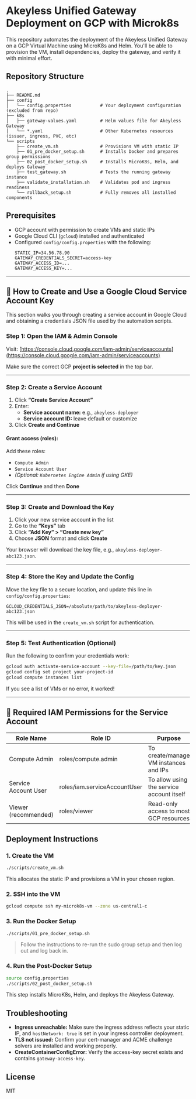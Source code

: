 # Akeyless Unified Gateway Deployment on GCP with Microk8s

This repository automates the deployment of the Akeyless Unified Gateway on a GCP Virtual Machine using MicroK8s and Helm. You'll be able to provision the VM, install dependencies, deploy the gateway, and verify it with minimal effort.

## Repository Structure

```
.
├── README.md
├── config
│   └── config.properties           # Your deployment configuration (excluded from repo)
├── k8s
│   ├── gateway-values.yaml         # Helm values file for Akeyless Gateway
│   └── *.yaml                      # Other Kubernetes resources (issuer, ingress, PVC, etc)
└── scripts
    ├── create_vm.sh                # Provisions VM with static IP
    ├── 01_pre_docker_setup.sh      # Installs Docker and prepares group permissions
    ├── 02_post_docker_setup.sh     # Installs MicroK8s, Helm, and deploys Gateway
    ├── test_gateway.sh             # Tests the running gateway instance
    ├── validate_installation.sh    # Validates pod and ingress readiness
    └── rollback_setup.sh           # Fully removes all installed components
```

## Prerequisites

- GCP account with permission to create VMs and static IPs
- Google Cloud CLI (`gcloud`) installed and authenticated
- Configured `config/config.properties` with the following:
  ```properties
  STATIC_IP=34.56.78.90
  GATEWAY_CREDENTIALS_SECRET=access-key
  GATEWAY_ACCESS_ID=...
  GATEWAY_ACCESS_KEY=...
  ```


---

## 🔐 How to Create and Use a Google Cloud Service Account Key

This section walks you through creating a service account in Google Cloud and obtaining a credentials JSON file used by the automation scripts.

### Step 1: Open the IAM & Admin Console

Visit: [https://console.cloud.google.com/iam-admin/serviceaccounts](https://console.cloud.google.com/iam-admin/serviceaccounts)

Make sure the correct GCP **project is selected** in the top bar.

---

### Step 2: Create a Service Account

1. Click **“Create Service Account”**
2. Enter:
   - **Service account name:** e.g., `akeyless-deployer`
   - **Service account ID:** leave default or customize
3. Click **Create and Continue**

#### Grant access (roles):

Add these roles:
- `Compute Admin`
- `Service Account User`
- *(Optional: `Kubernetes Engine Admin` if using GKE)*

Click **Continue** and then **Done**

---

### Step 3: Create and Download the Key

1. Click your new service account in the list
2. Go to the **“Keys”** tab
3. Click **“Add Key” > “Create new key”**
4. Choose **JSON** format and click **Create**

Your browser will download the key file, e.g., `akeyless-deployer-abc123.json`.

---

### Step 4: Store the Key and Update the Config

Move the key file to a secure location, and update this line in `config/config.properties`:

```properties
GCLOUD_CREDENTIALS_JSON=/absolute/path/to/akeyless-deployer-abc123.json
```

This will be used in the `create_vm.sh` script for authentication.

---

### Step 5: Test Authentication (Optional)

Run the following to confirm your credentials work:

```bash
gcloud auth activate-service-account --key-file=/path/to/key.json
gcloud config set project your-project-id
gcloud compute instances list
```

If you see a list of VMs or no error, it worked!

---

## 🔐 Required IAM Permissions for the Service Account

| Role Name            | Role ID                      | Purpose                                       |
|----------------------|------------------------------|-----------------------------------------------|
| Compute Admin        | roles/compute.admin          | To create/manage VM instances and IPs         |
| Service Account User | roles/iam.serviceAccountUser | To allow using the service account itself     |
| Viewer (recommended) | roles/viewer                 | Read-only access to most GCP resources        |

## Deployment Instructions

### 1. Create the VM

```bash
./scripts/create_vm.sh
```

This allocates the static IP and provisions a VM in your chosen region.

### 2. SSH into the VM

```bash
gcloud compute ssh my-microk8s-vm --zone us-central1-c
```

### 3. Run the Docker Setup

```bash
./scripts/01_pre_docker_setup.sh
```

> Follow the instructions to re-run the sudo group setup and then log out and log back in.

### 4. Run the Post-Docker Setup

```bash
source config.properties
./scripts/02_post_docker_setup.sh
```

This step installs MicroK8s, Helm, and deploys the Akeyless Gateway.

## Troubleshooting

- **Ingress unreachable:** Make sure the ingress address reflects your static IP, and `hostNetwork: true` is set in your ingress controller deployment.
- **TLS not issued:** Confirm your cert-manager and ACME challenge solvers are installed and working properly.
- **CreateContainerConfigError:** Verify the access-key secret exists and contains `gateway-access-key`.

## License

MIT